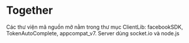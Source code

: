 # Together
Các thư viện mã nguồn mở nằm trong thư mục ClientLib: facebookSDK, TokenAutoComplete, appcompat_v7. Server dùng socket.io và node.js
